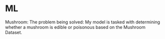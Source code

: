 # ML
Mushroom: The problem being solved: My model is tasked with determining whether a mushroom is edible or poisonous based on the Mushroom Dataset.
